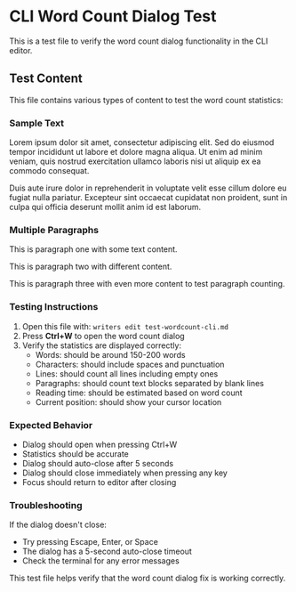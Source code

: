 # CLI Word Count Dialog Test

This is a test file to verify the word count dialog functionality in the CLI editor.

## Test Content

This file contains various types of content to test the word count statistics:

### Sample Text

Lorem ipsum dolor sit amet, consectetur adipiscing elit. Sed do eiusmod tempor incididunt ut labore et dolore magna aliqua. Ut enim ad minim veniam, quis nostrud exercitation ullamco laboris nisi ut aliquip ex ea commodo consequat.

Duis aute irure dolor in reprehenderit in voluptate velit esse cillum dolore eu fugiat nulla pariatur. Excepteur sint occaecat cupidatat non proident, sunt in culpa qui officia deserunt mollit anim id est laborum.

### Multiple Paragraphs

This is paragraph one with some text content.

This is paragraph two with different content.

This is paragraph three with even more content to test paragraph counting.

### Testing Instructions

1. Open this file with: `writers edit test-wordcount-cli.md`
2. Press **Ctrl+W** to open the word count dialog
3. Verify the statistics are displayed correctly:
   - Words: should be around 150-200 words
   - Characters: should include spaces and punctuation
   - Lines: should count all lines including empty ones
   - Paragraphs: should count text blocks separated by blank lines
   - Reading time: should be estimated based on word count
   - Current position: should show your cursor location

### Expected Behavior

- Dialog should open when pressing Ctrl+W
- Statistics should be accurate
- Dialog should auto-close after 5 seconds
- Dialog should close immediately when pressing any key
- Focus should return to editor after closing

### Troubleshooting

If the dialog doesn't close:
- Try pressing Escape, Enter, or Space
- The dialog has a 5-second auto-close timeout
- Check the terminal for any error messages

This test file helps verify that the word count dialog fix is working correctly.